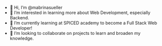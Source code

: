 - 👋 Hi, I’m @mabrinasueller
- 👀 I’m interested in learning more about Web Development, especially Backend.
- 🌱 I’m currently learning at SPICED academy to become a Full Stack Web Developer!
- 💞️ I’m looking to collaborate on projects to learn and broaden my knowledge.


<!---
mabrinasueller/mabrinasueller is a ✨ special ✨ repository because its `README.md` (this file) appears on your GitHub profile.
You can click the Preview link to take a look at your changes.
--->

